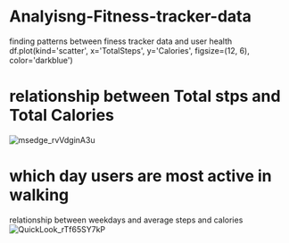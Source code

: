 # Analyisng-Fitness-tracker-data

finding patterns between finess tracker data and user health
df.plot(kind='scatter', x='TotalSteps', y='Calories', figsize=(12, 6), color='darkblue')


# relationship between Total stps and Total Calories

![msedge_rvVdginA3u](https://user-images.githubusercontent.com/111160753/184565215-d8c5d464-742e-4f11-b2f3-42506e4e1485.png)


# which day users are most active in walking 
relationship between weekdays and average steps and calories![QuickLook_rTf65SY7kP](https://user-images.githubusercontent.com/111160753/184566090-864c0eb7-642d-439c-8a19-6fd3df038685.png)
